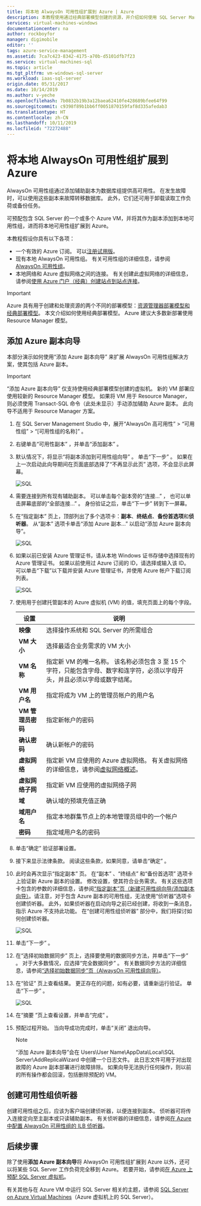 ```yaml
---
title: 将本地 AlwaysOn 可用性组扩展到 Azure | Azure
description: 本教程使用通过经典部署模型创建的资源，并介绍如何使用 SQL Server Management Studio (SSMS) 中的“添加副本”向导将 AlwaysOn 可用性组副本添加到 Azure 中。
services: virtual-machines-windows
documentationcenter: na
author: rockboyfor
manager: digimobile
editor: ''
tags: azure-service-management
ms.assetid: 7ca7c423-8342-4175-a70b-d5101dfb7f23
ms.service: virtual-machines-sql
ms.topic: article
ms.tgt_pltfrm: vm-windows-sql-server
ms.workload: iaas-sql-server
origin.date: 05/31/2017
ms.date: 10/14/2019
ms.author: v-yeche
ms.openlocfilehash: 7b0832b19b3a12baea62410fe428689bfee64f99
ms.sourcegitcommit: c9398f89b1bb6ff0051870159faf8d335afedab3
ms.translationtype: HT
ms.contentlocale: zh-CN
ms.lasthandoff: 10/11/2019
ms.locfileid: "72272488"
---
```

# <a name="extend-on-premises-always-on-availability-groups-to-azure"></a>将本地 AlwaysOn 可用性组扩展到 Azure
AlwaysOn 可用性组通过添加辅助副本为数据库组提供高可用性。 在发生故障时，可以使用这些副本来故障转移数据库。 此外，它们还可用于卸载读取工作负荷或备份任务。

可预配包含 SQL Server 的一个或多个 Azure VM，并将其作为副本添加到本地可用性组，进而将本地可用性组扩展到 Azure。

本教程假设你具有以下各项：

* 一个有效的 Azure 订阅。 可以[注册试用版](https://www.azure.cn/pricing/1rmb-trial/)。
* 现有本地 AlwaysOn 可用性组。 有关可用性组的详细信息，请参阅 [AlwaysOn 可用性组](https://msdn.microsoft.com/library/hh510230.aspx)。
* 本地网络和 Azure 虚拟网络之间的连接。 有关创建此虚拟网络的详细信息，请参阅[使用 Azure 门户（经典）创建站点到站点连接](../../../vpn-gateway/vpn-gateway-howto-site-to-site-classic-portal.md)。

> [!IMPORTANT] 
> Azure 具有用于创建和处理资源的两个不同的部署模型：[资源管理器部署模型和经典部署模型](../../../azure-resource-manager/resource-manager-deployment-model.md)。 本文介绍如何使用经典部署模型。 Azure 建议大多数新部署使用 Resource Manager 模型。

## <a name="add-azure-replica-wizard"></a>添加 Azure 副本向导
本部分演示如何使用“添加 Azure 副本向导”  来扩展 AlwaysOn 可用性组解决方案，使其包括 Azure 副本。

> [!IMPORTANT]
> “添加 Azure 副本向导”  仅支持使用经典部署模型创建的虚拟机。 新的 VM 部署应使用较新的 Resource Manager 模型。 如果将 VM 用于 Resource Manager，则必须使用 Transact-SQL 命令（此处未显示）手动添加辅助 Azure 副本。 此向导不适用于 Resource Manager 方案。

1. 在 SQL Server Management Studio 中，展开“AlwaysOn 高可用性”   > “可用性组”   > “[可用性组的名称]”  。
2. 右键单击“可用性副本”  ，并单击“添加副本”  。
3. 默认情况下，将显示“将副本添加到可用性组向导”  。 单击“下一步”  。  如果在上一次启动此向导期间在页面底部选择了“不再显示此页”  选项，不会显示此屏幕。

    ![SQL](./media/virtual-machines-windows-classic-sql-onprem-availability/IC742861.png)
4. 需要连接到所有现有辅助副本。 可以单击每个副本旁的“连接...”  ， 也可以单击屏幕底部的“全部连接…”  。 身份验证之后，单击“下一步”  转到下一屏幕。
5. 在“指定副本”  页上，顶部列出了多个选项卡：**副本**、**终结点**、**备份首选项**和**侦听器**。 从“副本”  选项卡单击“添加 Azure 副本...”  以启动“添加 Azure 副本向导”。

    ![SQL](./media/virtual-machines-windows-classic-sql-onprem-availability/IC742863.png)
6. 如果以前已安装 Azure 管理证书，请从本地 Windows 证书存储中选择现有的 Azure 管理证书。 如果以前使用过 Azure 订阅的 ID，请选择或输入该 ID。 可以单击“下载”以下载并安装 Azure 管理证书，并使用 Azure 帐户下载订阅列表。

    ![SQL](./media/virtual-machines-windows-classic-sql-onprem-availability/IC742864.png)
7. 使用用于创建托管副本的 Azure 虚拟机 (VM) 的值，填充页面上的每个字段。

    | 设置 | 说明 |
    | --- | --- |
    | **映像** |选择操作系统和 SQL Server 的所需组合 |
    | **VM 大小** |选择最适合业务需求的 VM 大小 |
    | **VM 名称** |指定新 VM 的唯一名称。 该名称必须包含 3 至 15 个字符，只能包含字母、数字和连字符，必须以字母开头，并且必须以字母或数字结尾。 |
    | **VM 用户名** |指定将成为 VM 上的管理员帐户的用户名 |
    | **VM 管理员密码** |指定新帐户的密码 |
    | **确认密码** |确认新帐户的密码 |
    | **虚拟网络** |指定新 VM 应使用的 Azure 虚拟网络。 有关虚拟网络的详细信息，请参阅[虚拟网络概述](../../../virtual-network/virtual-networks-overview.md)。 |
    | **虚拟网络子网** |指定新 VM 应使用的虚拟网络子网 |
    | **域** |确认域的预填充值正确 |
    | **域用户名** |指定本地群集节点上的本地管理员组中的一个帐户 |
    | **密码** |指定域用户名的密码 |
    
8. 单击“确定”  验证部署设置。
9. 接下来显示法律条款。 阅读这些条款，如果同意，请单击“确定”  。
10. 此时会再次显示“指定副本”  页。 在“副本”  、“终结点”  和“备份首选项”  选项卡上验证新 Azure 副本的设置。 修改设置，使其符合业务需求。  有关这些选项卡包含的参数的详细信息，请参阅[“指定副本”页（新建可用性组向导/添加副本向导）](https://msdn.microsoft.com/library/hh213088.aspx)。请注意，对于包含 Azure 副本的可用性组，无法使用“侦听器”选项卡创建侦听器。 此外，如果侦听器在启动向导之前已经创建，将收到一条消息，指示 Azure 不支持此功能。 在“创建可用性组侦听器”  部分中，我们将探讨如何创建侦听器。

    ![SQL](./media/virtual-machines-windows-classic-sql-onprem-availability/IC742865.png)
11. 单击“下一步”  。
12. 在“选择初始数据同步”  页上，选择要使用的数据同步方法，并单击“下一步”  。 对于大多数情况，应选择“完全数据同步”  。 有关数据同步方法的详细信息，请参阅[“选择初始数据同步”页（AlwaysOn 可用性组向导）](https://msdn.microsoft.com/library/hh231021.aspx)。
13. 在“验证”  页上查看结果。 更正存在的问题，如有必要，请重新运行验证。 单击“下一步”  。

    ![SQL](./media/virtual-machines-windows-classic-sql-onprem-availability/IC742866.png)
14. 在“摘要  ”页上查看设置，并单击“完成”  。
15. 预配过程开始。 当向导成功完成时，单击“关闭”  退出向导。

    > [!NOTE]
    > “添加 Azure 副本向导”会在 Users\User Name\AppData\Local\SQL Server\AddReplicaWizard 中创建一个日志文件。 此日志文件可用于对出现故障的 Azure 副本部署进行故障排除。 如果向导无法执行任何操作，则以前的所有操作都会回滚，包括删除预配的 VM。
    > 
    > 

## <a name="create-an-availability-group-listener"></a>创建可用性组侦听器
创建可用性组之后，应该为客户端创建侦听器，以便连接到副本。 侦听器可将传入连接定向至主副本或只读辅助副本。 有关侦听器的详细信息，请参阅[在 Azure 中配置 AlwaysOn 可用性组的 ILB 侦听器](../classic/ps-sql-int-listener.md)。

## <a name="next-steps"></a>后续步骤
除了使用**添加 Azure 副本向导**将 AlwaysOn 可用性组扩展到 Azure 以外，还可以将某些 SQL Server 工作负荷完全移到 Azure。 若要开始，请参阅[在 Azure 上预配 SQL Server 虚拟机](../sql/virtual-machines-windows-portal-sql-server-provision.md)。

有关其他与在 Azure VM 中运行 SQL Server 相关的主题，请参阅 [SQL Server on Azure Virtual Machines](../sql/virtual-machines-windows-sql-server-iaas-overview.md)（Azure 虚拟机上的 SQL Server）。

<!-- Update_Description: update meta properties -->